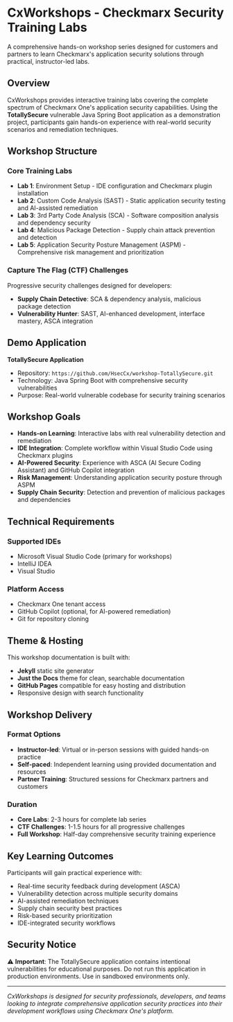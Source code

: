 # CxWorkshops - Checkmarx Security Training Labs

A comprehensive hands-on workshop series designed for customers and partners to learn Checkmarx's application security solutions through practical, instructor-led labs.

## Overview

CxWorkshops provides interactive training labs covering the complete spectrum of Checkmarx One's application security capabilities. Using the **TotallySecure** vulnerable Java Spring Boot application as a demonstration project, participants gain hands-on experience with real-world security scenarios and remediation techniques.

## Workshop Structure

### Core Training Labs
- **Lab 1**: Environment Setup - IDE configuration and Checkmarx plugin installation
- **Lab 2**: Custom Code Analysis (SAST) - Static application security testing and AI-assisted remediation
- **Lab 3**: 3rd Party Code Analysis (SCA) - Software composition analysis and dependency security
- **Lab 4**: Malicious Package Detection - Supply chain attack prevention and detection
- **Lab 5**: Application Security Posture Management (ASPM) - Comprehensive risk management and prioritization

### Capture The Flag (CTF) Challenges
Progressive security challenges designed for developers:
- **Supply Chain Detective**: SCA & dependency analysis, malicious package detection
- **Vulnerability Hunter**: SAST, AI-enhanced development, interface mastery, ASCA integration

## Demo Application

**TotallySecure Application**
- Repository: `https://github.com/HsecCx/workshop-TotallySecure.git`
- Technology: Java Spring Boot with comprehensive security vulnerabilities
- Purpose: Real-world vulnerable codebase for security training scenarios

## Workshop Goals

- **Hands-on Learning**: Interactive labs with real vulnerability detection and remediation
- **IDE Integration**: Complete workflow within Visual Studio Code using Checkmarx plugins
- **AI-Powered Security**: Experience with ASCA (AI Secure Coding Assistant) and GitHub Copilot integration
- **Risk Management**: Understanding application security posture through ASPM
- **Supply Chain Security**: Detection and prevention of malicious packages and dependencies

## Technical Requirements

### Supported IDEs
- Microsoft Visual Studio Code (primary for workshops)
- IntelliJ IDEA
- Visual Studio

### Platform Access
- Checkmarx One tenant access
- GitHub Copilot (optional, for AI-powered remediation)
- Git for repository cloning

## Theme & Hosting

This workshop documentation is built with:
- **Jekyll** static site generator
- **Just the Docs** theme for clean, searchable documentation
- **GitHub Pages** compatible for easy hosting and distribution
- Responsive design with search functionality

## Workshop Delivery

### Format Options
- **Instructor-led**: Virtual or in-person sessions with guided hands-on practice
- **Self-paced**: Independent learning using provided documentation and resources
- **Partner Training**: Structured sessions for Checkmarx partners and customers

### Duration
- **Core Labs**: 2-3 hours for complete lab series
- **CTF Challenges**: 1-1.5 hours for all progressive challenges
- **Full Workshop**: Half-day comprehensive security training experience

## Key Learning Outcomes

Participants will gain practical experience with:
- Real-time security feedback during development (ASCA)
- Vulnerability detection across multiple security domains
- AI-assisted remediation techniques
- Supply chain security best practices
- Risk-based security prioritization
- IDE-integrated security workflows

## Security Notice

⚠️ **Important**: The TotallySecure application contains intentional vulnerabilities for educational purposes. Do not run this application in production environments. Use in sandboxed environments only.

---

*CxWorkshops is designed for security professionals, developers, and teams looking to integrate comprehensive application security practices into their development workflows using Checkmarx One's platform.*
